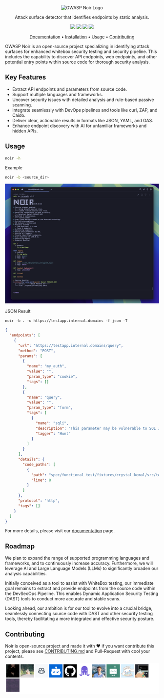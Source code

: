 <div align="center">
  <picture>
    <source media="(prefers-color-scheme: dark)" srcset="https://github.com/owasp-noir/noir/assets/13212227/04aee7d0-c224-481b-8d79-2dbdcf3ad84b" width="500px;">
    <source media="(prefers-color-scheme: light)" srcset="https://github.com/owasp-noir/noir/assets/13212227/0577860e-3d7e-4294-8f1f-dc7b87ce2b2b" width="500px;">
    <img alt="OWASP Noir Logo" src="https://github.com/owasp-noir/noir/assets/13212227/04aee7d0-c224-481b-8d79-2dbdcf3ad84b" width="500px;">
  </picture>
  <p>Attack surface detector that identifies endpoints by static analysis.</p>
</div>

<p align="center">
<a href="https://github.com/owasp-noir/noir/blob/main/CONTRIBUTING.md">
<img src="https://img.shields.io/badge/CONTRIBUTIONS-WELCOME-000000?style=for-the-badge&labelColor=black"></a>
<a href="https://github.com/owasp-noir/noir/releases">
<img src="https://img.shields.io/github/v/release/owasp-noir/noir?style=for-the-badge&color=black&labelColor=black&logo=web"></a>
<a href="https://crystal-lang.org">
<img src="https://img.shields.io/badge/Crystal-000000?style=for-the-badge&logo=crystal&logoColor=white"></a>
<a href="https://owasp.org/www-project-noir/">
<img src="https://img.shields.io/badge/OWASP-000000?style=for-the-badge&logo=owasp&logoColor=white"></a>
</p>

<p align="center">
  <a href="https://owasp-noir.github.io/noir/">Documentation</a> •
  <a href="https://owasp-noir.github.io/noir/get_started/installation/">Installation</a> •
  <a href="#usage">Usage</a> •
  <a href="#contributing">Contributing</a>
</p>

OWASP Noir is an open-source project specializing in identifying attack surfaces for enhanced whitebox security testing and security pipeline. This includes the capability to discover API endpoints, web endpoints, and other potential entry points within source code for thorough security analysis.

## Key Features

- Extract API endpoints and parameters from source code.
- Support multiple languages and frameworks.
- Uncover security issues with detailed analysis and rule-based passive scanning.
- Integrate seamlessly with DevOps pipelines and tools like curl, ZAP, and Caido.
- Deliver clear, actionable results in formats like JSON, YAML, and OAS.
- Enhance endpoint discovery with AI for unfamiliar frameworks and hidden APIs.

## Usage

```bash
noir -h
```

Example
```bash
noir -b <source_dir>
```

![](/docs/assets/images/get_started/basic.png)

JSON Result
```
noir -b . -u https://testapp.internal.domains -f json -T
```

```json
{
  "endpoints": [
    {
      "url": "https://testapp.internal.domains/query",
      "method": "POST",
      "params": [
        {
          "name": "my_auth",
          "value": "",
          "param_type": "cookie",
          "tags": []
        },
        {
          "name": "query",
          "value": "",
          "param_type": "form",
          "tags": [
            {
              "name": "sqli",
              "description": "This parameter may be vulnerable to SQL Injection attacks.",
              "tagger": "Hunt"
            }
          ]
        }
      ],
      "details": {
        "code_paths": [
          {
            "path": "spec/functional_test/fixtures/crystal_kemal/src/testapp.cr",
            "line": 8
          }
        ]
      },
      "protocol": "http",
      "tags": []
    }
  ]
}
```

For more details, please visit our [documentation](https://owasp-noir.github.io/noir/) page.

## Roadmap
We plan to expand the range of supported programming languages and frameworks, and to continuously increase accuracy. Furthermore, we will leverage AI and Large Language Models (LLMs) to significantly broaden our analysis capabilities.

Initially conceived as a tool to assist with WhiteBox testing, our immediate goal remains to extract and provide endpoints from the source code within the DevSecOps Pipeline. This enables Dynamic Application Security Testing (DAST) tools to conduct more accurate and stable scans.

Looking ahead, our ambition is for our tool to evolve into a crucial bridge, seamlessly connecting source code with DAST and other security testing tools, thereby facilitating a more integrated and effective security posture.

## Contributing

Noir is open-source project and made it with ❤️
if you want contribute this project, please see [CONTRIBUTING.md](./CONTRIBUTING.md) and Pull-Request with cool your contents.

[![](./CONTRIBUTORS.svg)](https://github.com/owasp-noir/noir/graphs/contributors)
